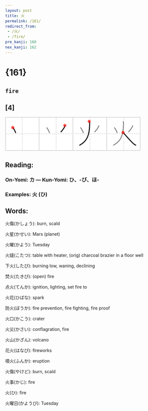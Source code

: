 ```yaml
---
layout: post
title: 火
permalink: /161/
redirect_from:
 - /火/
 - /fire/
pre_kanji: 160
nex_kanji: 162
---
```


# {161}

## `fire`

## [4]

<div class="stroke"><img src="../images/E781AB.png" /></div>

## Reading:

### On-Yomi: カ &mdash; Kun-Yomi: ひ、-び、ほ-

### Examples: 火 (ひ)

## Words:

火傷(かしょう): burn, scald

火星(かせい): Mars (planet)

火曜(かよう): Tuesday

火燵(こたつ): table with heater, (orig) charcoal brazier in a floor well

下火(したび): burning low, waning, declining

焚火(たきび): (open) fire

点火(てんか): ignition, lighting, set fire to

火花(ひばな): spark

防火(ぼうか): fire prevention, fire fighting, fire proof

火口(かこう): crater

火災(かさい): conflagration, fire

火山(かざん): volcano

花火(はなび): fireworks

噴火(ふんか): eruption

火傷(やけど): burn, scald

火事(かじ): fire

火(ひ): fire

火曜日(かようび): Tuesday
